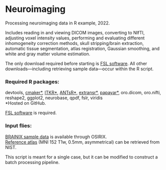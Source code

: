 # Neuroimaging
Processing neuroimaging data in R example, 2022.

Includes reading in and viewing DICOM images, converting to NIfTI, adjusting
voxel intensity values, performing and evaluating different inhomogeneity 
correction methods, skull stripping/brain extraction, automatic tissue 
segmentation, atlas registration, Gaussian smoothing, and white and gray
matter volume estimation.

The only download required before starting is [FSL software](https://fsl.fmrib.ox.ac.uk/fsl/fslwiki/). All other downloads—including retrieving sample data—occur within the R script.

### Required R packages: 
devtools, [cmaker*](https://github.com/stnava/cmaker), [ITKR*](https://github.com/stnava/ITKR), [ANTsR*](https://github.com/ANTsX/ANTsR), [extransr*](https://github.com/muschellij2/extrantsr), [papayar*](https://github.com/muschellij2/papayar), oro.dicom, oro.nifti,
reshape2, ggplot2, neurobase, qpdf, fslr, viridis  
*Hosted on GitHub.

[FSL software](https://fsl.fmrib.ox.ac.uk/fsl/fslwiki/) is required.

### Input flies:
[BRAINIX sample data](https://www.osirix-viewer.com/resources/dicom-image-library/) is available through OSIRIX.  
[Reference atlas](http://www.bic.mni.mcgill.ca/~vfonov/icbm/2009/mni_icbm152_nlin_asym_09b_nifti.zip) (MNI 152 T1w, 0.5mm, asymmetrical) can be retrieved from NIST.

This script is meant for a single case, but it can be modified to construct a batch processing pipeline.
